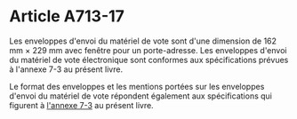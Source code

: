 # Article A713-17

<p>Les enveloppes d'envoi du matériel de vote sont d'une dimension de 162 mm × 229 mm avec fenêtre pour un porte-adresse. Les enveloppes d'envoi du matériel de vote électronique sont conformes aux spécifications prévues à l'annexe 7-3 au présent livre. </p><p>Le format des enveloppes et les mentions portées sur les enveloppes d'envoi du matériel de vote répondent également aux spécifications qui figurent à <a href='/code-de-commerce/annexes-de-la-partie-reglementaire/annexe-7-3.md'>l'annexe 7-3</a> au présent livre.</p>
